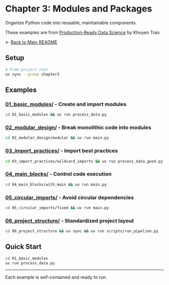 # Chapter 3: Modules and Packages

Organize Python code into reusable, maintainable components.

These examples are from [Production-Ready Data Science](https://codecut.ai/production-ready-data-science/?utm_source=github&utm_medium=production-ready-data-science-code&utm_campaign=chapter3) by Khuyen Tran.

← [Back to Main README](../README.md)

## Setup

```bash
# From project root
uv sync --group chapter3
```

## Examples

### [01_basic_modules/](01_basic_modules/) - Create and import modules
```bash
cd 01_basic_modules && uv run process_data.py
```

### [02_modular_design/](02_modular_design/) - Break monolithic code into modules
```bash
cd 02_modular_design/modular && uv run main.py
```

### [03_import_practices/](03_import_practices/) - Import best practices
```bash
cd 03_import_practices/wildcard_imports && uv run process_data_good.py
```

### [04_main_blocks/](04_main_blocks/) - Control code execution
```bash
cd 04_main_blocks/with_main && uv run main.py
```

### [05_circular_imports/](05_circular_imports/) - Avoid circular dependencies
```bash
cd 05_circular_imports/fixed && uv run main.py
```

### [06_project_structure/](06_project_structure/) - Standardized project layout
```bash
cd 06_project_structure && uv sync && uv run scripts/run_pipeline.py
```

## Quick Start

```bash
cd 01_basic_modules
uv run process_data.py
```

---

Each example is self-contained and ready to run.